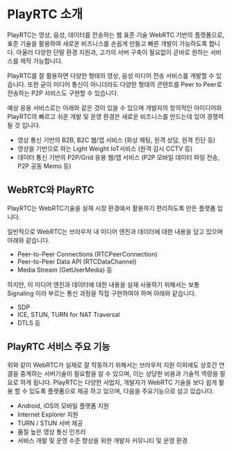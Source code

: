# PlayRTC 소개

PlayRTC는 영상, 음성, 데이터를 전송하는 웹 표준 기술 WebRTC 기반의 플랫폼으로, 표준 기술을 활용하여 새로운 비즈니스를 손쉽게 만들고 빠른 개발이 가능하도록 합니다. 아울러 다양한 단말 환경 지원과, 고가의 서버 구축이 필요없이 곧바로 원하는 서비스를 제작 가능합니다.

PlayRTC를 잘 활용하면 다양한 형태의 영상, 음성 미디어 전송 서비스를 개발할 수 있습니다. 또한 굳이 미디어 통신이 아니더라도 다양한 형태의 콘텐트를 Peer to Peer로 전송하는 P2P 서비스도 구현할 수 있습니다.

예상 응용 서비스로는 아래와 같은 것이 있을 수 있으며 개발자의 창의적인 아이디어와 PlayRTC의 빠르고 쉬운 개발 및 운영 환경은 새로운 비즈니스를 만드는데 있어 경쟁력 될 것 입니다.

- 영상 통신 기반의 B2B, B2C 웹/앱 서비스 (화상 채팅, 원격 상담, 원격 진단 등)
- 영상을 기반으로 하는 Light Weight IoT서비스 (원격 감시 CCTV 등)
- 데이터 통신 기반의 P2P/Grid 응용 웹/앱 서비스 (P2P 모바일 데이터 파일 전송, P2P 공동 Memo 등)


## WebRTC와 PlayRTC

PlayRTC는 WebRTC기술을 실재 시장 환경에서 활용하기 편리하도록 만든 플랫폼 입니다.

일반적으로 WebRTC는 브라우저 내 미디어 엔진과 데이터에 대한 내용을 담고 있으며 아래와 같습니다.

- Peer-to-Peer Connections (RTCPeerConnection)
- Peer-to-Peer Data API (RTCDataChannel)
- Media Stream (GetUserMedia) 등

하지만, 이 미디어 엔진과 데이터에 대한 내용을 실재 사용하기 위해서는 보통 Signaling 이라 부르는 통신 과정을 직접 구현하여야 하며 아래와 같습니다.

- SDP
- ICE, STUN, TURN for NAT Traversal
- DTLS 등


## PlayRTC 서비스 주요 기능

위와 같이 WebRTC가 실재로 잘 작동하기 위해서는 브라우저 지원 이외에도 상호간 연결을 중계하는 서버기술이 필요함을 알 수 있으며, 이는 상당한 비용과 기술적 역량을 필요로 하게 됩니다. PlayRTC는 다양한 사업자, 개발자가 WebRTC 기술을 보다 쉽게 활용 할 수 있도록 플랫폼으로 제공 하고 있으며, 다음을 주요기능으로 삼고 있습니다.

- Android, iOS의 모바일 플랫폼 지원
- Internet Explorer 지원
- TURN / STUN 서버 제공
- 품질 높은 영상 통신 인프라
- 서비스 개발 및 운영 수준 향상을 위한 개발자 커뮤니티 및 운영 환경
